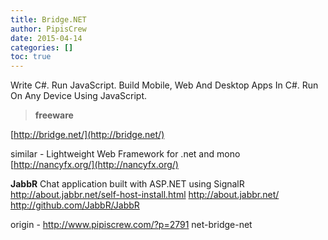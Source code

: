 ```yaml
---
title: Bridge.NET
author: PipisCrew
date: 2015-04-14
categories: []
toc: true
---
```


Write C#. Run JavaScript. Build Mobile, Web And Desktop Apps In C#. Run On Any Device Using JavaScript.

> **freeware**

[http://bridge.net/](http://bridge.net/)

similar - Lightweight Web Framework for .net and mono [http://nancyfx.org/](http://nancyfx.org/)

**JabbR**
Chat application built with ASP.NET using SignalR
http://about.jabbr.net/self-host-install.html
http://about.jabbr.net/
http://github.com/JabbR/JabbR

origin - http://www.pipiscrew.com/?p=2791 net-bridge-net